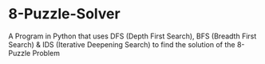 # 8-Puzzle-Solver
A Program in Python that uses DFS (Depth First Search), BFS (Breadth First Search) &amp; IDS (Iterative Deepening Search) to find the solution of the 8-Puzzle Problem
